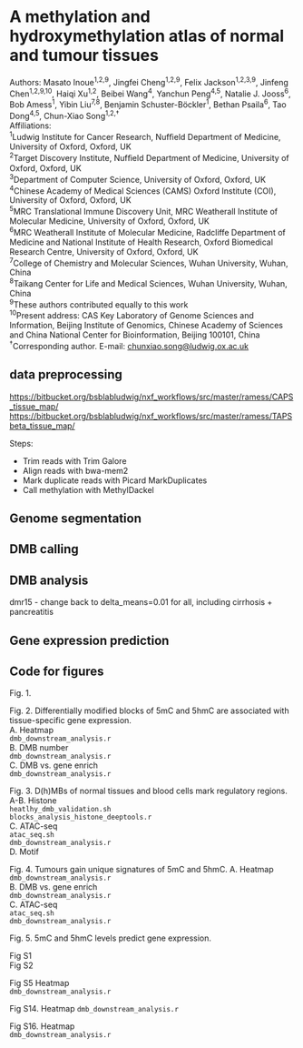 # A methylation and hydroxymethylation atlas of normal and tumour tissues 
Authors: Masato Inoue<sup>1,2,9</sup>, Jingfei Cheng<sup>1,2,9</sup>, Felix Jackson<sup>1,2,3,9</sup>, Jinfeng Chen<sup>1,2,9,10</sup>, Haiqi Xu<sup>1,2</sup>, Beibei Wang<sup>4</sup>, Yanchun Peng<sup>4,5</sup>, Natalie J. Jooss<sup>6</sup>, Bob Amess<sup>1</sup>, Yibin Liu<sup>7,8</sup>, Benjamin Schuster-Böckler<sup>1</sup>, Bethan Psaila<sup>6</sup>, Tao Dong<sup>4,5</sup>, Chun-Xiao Song<sup>1,2,†</sup>  
Affiliations:  
<sup>1</sup>Ludwig Institute for Cancer Research, Nufﬁeld Department of Medicine, University of Oxford, Oxford, UK  
<sup>2</sup>Target Discovery Institute, Nufﬁeld Department of Medicine, University of Oxford, Oxford, UK  
<sup>3</sup>Department of Computer Science, University of Oxford, Oxford, UK  
<sup>4</sup>Chinese Academy of Medical Sciences (CAMS) Oxford Institute (COI), University of Oxford, Oxford, UK  
<sup>5</sup>MRC Translational Immune Discovery Unit, MRC Weatherall Institute of Molecular Medicine, University of Oxford, Oxford, UK  
<sup>6</sup>MRC Weatherall Institute of Molecular Medicine, Radcliffe Department of Medicine and National Institute of Health Research, Oxford Biomedical Research Centre, University of Oxford, Oxford, UK  
<sup>7</sup>College of Chemistry and Molecular Sciences, Wuhan University, Wuhan, China  
<sup>8</sup>Taikang Center for Life and Medical Sciences, Wuhan University, Wuhan, China  
<sup>9</sup>These authors contributed equally to this work  
<sup>10</sup>Present address: CAS Key Laboratory of Genome Sciences and Information, Beijing Institute of Genomics, Chinese Academy of Sciences and China National Center for Bioinformation, Beijing 100101, China  
<sup>†</sup>Corresponding author. E-mail: chunxiao.song@ludwig.ox.ac.uk
 
## data preprocessing
https://bitbucket.org/bsblabludwig/nxf_workflows/src/master/ramess/CAPS_tissue_map/
https://bitbucket.org/bsblabludwig/nxf_workflows/src/master/ramess/TAPSbeta_tissue_map/

Steps:
* Trim reads with Trim Galore
* Align reads with bwa-mem2
* Mark duplicate reads with Picard MarkDuplicates
* Call methylation with MethylDackel

## Genome segmentation

## DMB calling

## DMB analysis
dmr15 - change back to delta_means=0.01 for all, including cirrhosis + pancreatitis

## Gene expression prediction

## Code for figures
Fig. 1.

Fig. 2. Differentially modified blocks of 5mC and 5hmC are associated with tissue-specific gene expression.  
A. Heatmap  
`dmb_downstream_analysis.r`  
B. DMB number  
`dmb_downstream_analysis.r`  
C. DMB vs. gene enrich   
`dmb_downstream_analysis.r`  

Fig. 3. D(h)MBs of normal tissues and blood cells mark regulatory regions.  
A-B. Histone  
`heatlhy_dmb_validation.sh`  
`blocks_analysis_histone_deeptools.r`  
C. ATAC-seq  
`atac_seq.sh`  
`dmb_downstream_analysis.r`  
D. Motif
``
``

Fig. 4. Tumours gain unique signatures of 5mC and 5hmC.
A. Heatmap 
`dmb_downstream_analysis.r`  
B. DMB vs. gene enrich   
`dmb_downstream_analysis.r`  
C. ATAC-seq  
`atac_seq.sh`  
`dmb_downstream_analysis.r` 

Fig. 5. 5mC and 5hmC levels predict gene expression. 


Fig S1  
Fig S2  

Fig S5
Heatmap  
`dmb_downstream_analysis.r`  

Fig S14.
Heatmap 
`dmb_downstream_analysis.r`  

Fig S16.
Heatmap  
`dmb_downstream_analysis.r`  
